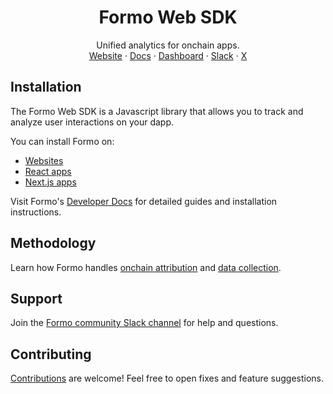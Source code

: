<p align="center">
	<h1 align="center"><b>Formo Web SDK</b></h1>
<p align="center">
    Unified analytics for onchain apps.
    <br />
    <a href="https://formo.so">Website</a>
    ·
    <a href="https://docs.formo.so">Docs</a>
    ·
    <a href="https://app.formo.so">Dashboard</a>
    ·
    <a href="https://formo.so/slack">Slack</a>
    ·
    <a href="https://twitter.com/getformo">X</a>
  </p>
</p>

## Installation

The Formo Web SDK is a Javascript library that allows you to track and analyze user interactions on your dapp. 

You can install Formo on:
- [Websites](https://docs.formo.so/install#website)
- [React apps](https://docs.formo.so/install#react)
- [Next.js apps](https://docs.formo.so/install#next-js-app-router)

Visit Formo's [Developer Docs](https://docs.formo.so) for detailed guides and installation instructions.

## Methodology

Learn how Formo handles [onchain attribution](https://docs.formo.so/data/attribution) and [data collection](https://docs.formo.so/data/what-we-collect).

## Support

Join the [Formo community Slack channel](https://formo.so/slack) for help and questions.

## Contributing

[Contributions](https://github.com/getformo/sdk/blob/main/CONTRIBUTING.md) are welcome! Feel free to open fixes and feature suggestions.

